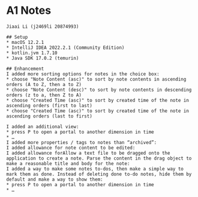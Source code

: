 # A1 Notes
    Jiaai Li (j2469li 20874993)
 
    ## Setup
    * macOS 12.2.1
    * IntelliJ IDEA 2022.2.1 (Community Edition)
    * kotlin.jvm 1.7.10
    * Java SDK 17.0.2 (temurin)
 
    ## Enhancement 
    I added more sorting options for notes in the choice box: 
    * choose "Note Content (asc)" to sort by note contents in ascending orders (A to Z, then a to Z)
    * choose "Note Content (desc)" to sort by note contents in descending orders (z to a, then Z to A)
    * choose "Created Time (asc)" to sort by created time of the note in ascending orders (first to last)
    * choose "Created Time (asc)" to sort by created time of the note in ascending orders (last to first)
    
    I added an additional view: 
    * press P to open a portal to another dimension in time
    * …
    I added more properties / tags to notes than “archived”: 
    I added allowance for note content to be edited: 
    I added allowance forAllow a text file to be dragged onto the application to create a note. Parse the content in the drag object to make a reasonable title and body for the note: 
    I added a way to make some notes to-dos, then make a simple way to mark them as done. Instead of deleting done to-do notes, hide them by default and make a way to show them: 
    * press P to open a portal to another dimension in time
    * …
